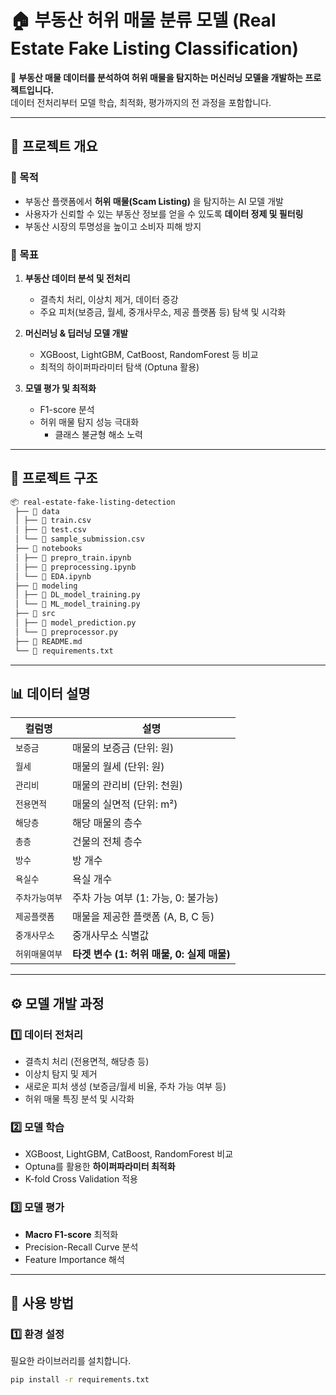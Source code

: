 # 🏠 부동산 허위 매물 분류 모델 (Real Estate Fake Listing Classification)

🚀 **부동산 매물 데이터를 분석하여 허위 매물을 탐지하는 머신러닝 모델을 개발하는 프로젝트입니다.**  
데이터 전처리부터 모델 학습, 최적화, 평가까지의 전 과정을 포함합니다.

---

## 📌 프로젝트 개요

### 🎯 목적
- 부동산 플랫폼에서 **허위 매물(Scam Listing)** 을 탐지하는 AI 모델 개발
- 사용자가 신뢰할 수 있는 부동산 정보를 얻을 수 있도록 **데이터 정제 및 필터링**
- 부동산 시장의 투명성을 높이고 소비자 피해 방지

### 🎯 목표
1. **부동산 데이터 분석 및 전처리**  
   - 결측치 처리, 이상치 제거, 데이터 증강
   - 주요 피처(보증금, 월세, 중개사무소, 제공 플랫폼 등) 탐색 및 시각화  
   
2. **머신러닝 & 딥러닝 모델 개발**  
   - XGBoost, LightGBM, CatBoost, RandomForest 등 비교  
   - 최적의 하이퍼파라미터 탐색 (Optuna 활용)  

3. **모델 평가 및 최적화**  
   - F1-score 분석  
   - 허위 매물 탐지 성능 극대화
      - 클래스 불균형 해소 노력

---

## 📂 프로젝트 구조
```bash
📦 real-estate-fake-listing-detection
 ├── 📂 data  
 │ ├── 📜 train.csv             
 │ ├── 📜 test.csv  
 │ └── 📜 sample_submission.csv  
 ├── 📂 notebooks  
 │ ├── 📜 prepro_train.ipynb  
 │ ├── 📜 preprocessing.ipynb   
 │ └── 📜 EDA.ipynb   
 ├── 📂 modeling  
 │ ├── 📜 DL_model_training.py
 │ └── 📜 ML_model_training.py
 ├── 📂 src                 
 │ ├── 📜 model_prediction.py       
 │ └── 📜 preprocessor.py      
 ├── 📜 README.md             
 └── 📜 requirements.txt  
```
 ---

## 📊 데이터 설명

| 컬럼명 | 설명 |
|--------|------|
| `보증금` | 매물의 보증금 (단위: 원) |
| `월세` | 매물의 월세 (단위: 원) |
| `관리비` | 매물의 관리비 (단위: 천원) |
| `전용면적` | 매물의 실면적 (단위: m²) |
| `해당층` | 해당 매물의 층수 |
| `총층` | 건물의 전체 층수 |
| `방수` | 방 개수 |
| `욕실수` | 욕실 개수 |
| `주차가능여부` | 주차 가능 여부 (1: 가능, 0: 불가능) |
| `제공플랫폼` | 매물을 제공한 플랫폼 (A, B, C 등) |
| `중개사무소` | 중개사무소 식별값 |
| `허위매물여부` | **타겟 변수 (1: 허위 매물, 0: 실제 매물)** |

---

## ⚙️ 모델 개발 과정

### 1️⃣ 데이터 전처리
- 결측치 처리 (전용면적, 해당층 등)
- 이상치 탐지 및 제거
- 새로운 피처 생성 (보증금/월세 비율, 주차 가능 여부 등)
- 허위 매물 특징 분석 및 시각화

### 2️⃣ 모델 학습
- XGBoost, LightGBM, CatBoost, RandomForest 비교
- Optuna를 활용한 **하이퍼파라미터 최적화**
- K-fold Cross Validation 적용

### 3️⃣ 모델 평가
- **Macro F1-score** 최적화
- Precision-Recall Curve 분석
- Feature Importance 해석

---

## 🚀 사용 방법

### 1️⃣ 환경 설정
필요한 라이브러리를 설치합니다.
```bash
pip install -r requirements.txt

